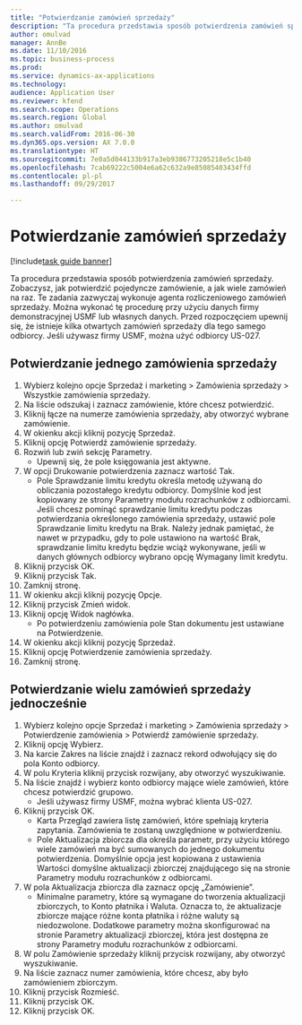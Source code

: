 ```yaml
--- 
title: "Potwierdzanie zamówień sprzedaży"
description: "Ta procedura przedstawia sposób potwierdzenia zamówień sprzedaży."
author: omulvad
manager: AnnBe
ms.date: 11/10/2016
ms.topic: business-process
ms.prod: 
ms.service: dynamics-ax-applications
ms.technology: 
audience: Application User
ms.reviewer: kfend
ms.search.scope: Operations
ms.search.region: Global
ms.author: omulvad
ms.search.validFrom: 2016-06-30
ms.dyn365.ops.version: AX 7.0.0
ms.translationtype: HT
ms.sourcegitcommit: 7e0a5d044133b917a3eb9386773205218e5c1b40
ms.openlocfilehash: 7cab69222c5004e6a62c632a9e85085403434ffd
ms.contentlocale: pl-pl
ms.lasthandoff: 09/29/2017

---
```

# <a name="confirm-sales-orders"></a>Potwierdzanie zamówień sprzedaży

[!include[task guide banner](../../includes/task-guide-banner.md)]

Ta procedura przedstawia sposób potwierdzenia zamówień sprzedaży. Zobaczysz, jak potwierdzić pojedyncze zamówienie, a jak wiele zamówień na raz. Te zadania zazwyczaj wykonuje agenta rozliczeniowego zamówień sprzedaży. Można wykonać tę procedurę przy użyciu danych firmy demonstracyjnej USMF lub własnych danych. Przed rozpoczęciem upewnij się, że istnieje kilka otwartych zamówień sprzedaży dla tego samego odbiorcy. Jeśli używasz firmy USMF, można użyć odbiorcy US-027.


## <a name="confirm-a-single-sales-order"></a>Potwierdzanie jednego zamówienia sprzedaży
1. Wybierz kolejno opcje Sprzedaż i marketing > Zamówienia sprzedaży > Wszystkie zamówienia sprzedaży.
2. Na liście odszukaj i zaznacz zamówienie, które chcesz potwierdzić.
3. Kliknij łącze na numerze zamówienia sprzedaży, aby otworzyć wybrane zamówienie.
4. W okienku akcji kliknij pozycję Sprzedaż.
5. Kliknij opcję Potwierdź zamówienie sprzedaży.
6. Rozwiń lub zwiń sekcję Parametry.
    * Upewnij się, że pole księgowania jest aktywne.  
7. W opcji Drukowanie potwierdzenia zaznacz wartość Tak.
    * Pole Sprawdzanie limitu kredytu określa metodę używaną do obliczania pozostałego kredytu odbiorcy. Domyślnie kod jest kopiowany ze strony Parametry modułu rozrachunków z odbiorcami. Jeśli chcesz pominąć sprawdzanie limitu kredytu podczas potwierdzania określonego zamówienia sprzedaży, ustawić pole Sprawdzanie limitu kredytu na Brak. Należy jednak pamiętać, że nawet w przypadku, gdy to pole ustawiono na wartość Brak, sprawdzanie limitu kredytu będzie wciąż wykonywane, jeśli w danych głównych odbiorcy wybrano opcję Wymagany limit kredytu.  
8. Kliknij przycisk OK.
9. Kliknij przycisk Tak.
10. Zamknij stronę.
11. W okienku akcji kliknij pozycję Opcje.
12. Kliknij przycisk Zmień widok.
13. Kliknij opcję Widok nagłówka.
    * Po potwierdzeniu zamówienia pole Stan dokumentu jest ustawiane na Potwierdzenie.  
14. W okienku akcji kliknij pozycję Sprzedaż.
15. Kliknij opcję Potwierdzenie zamówienia sprzedaży.
16. Zamknij stronę.

## <a name="confirm-multiple-sales-orders-at-once"></a>Potwierdzanie wielu zamówień sprzedaży jednocześnie
1. Wybierz kolejno opcje Sprzedaż i marketing > Zamówienia sprzedaży > Potwierdzenie zamówienia > Potwierdź zamówienie sprzedaży.
2. Kliknij opcję Wybierz.
3. Na karcie Zakres na liście znajdź i zaznacz rekord odwołujący się do pola Konto odbiorcy.
4. W polu Kryteria kliknij przycisk rozwijany, aby otworzyć wyszukiwanie.
5. Na liście znajdź i wybierz konto odbiorcy mające wiele zamówień, które chcesz potwierdzić grupowo.
    * Jeśli używasz firmy USMF, można wybrać klienta US-027.  
6. Kliknij przycisk OK.
    * Karta Przegląd zawiera listę zamówień, które spełniają kryteria zapytania. Zamówienia te zostaną uwzględnione w potwierdzeniu.  
    * Pole Aktualizacja zbiorcza dla określa parametr, przy użyciu którego wiele zamówień ma być sumowanych do jednego dokumentu potwierdzenia. Domyślnie opcja jest kopiowana z ustawienia Wartości domyślne aktualizacji zbiorczej znajdującego się na stronie Parametry modułu rozrachunków z odbiorcami.  
7. W pola Aktualizacja zbiorcza dla zaznacz opcję „Zamówienie”.
    * Minimalne parametry, które są wymagane do tworzenia aktualizacji zbiorczych, to Konto płatnika i Waluta. Oznacza to, że aktualizacje zbiorcze mające różne konta płatnika i różne waluty są niedozwolone. Dodatkowe parametry można skonfigurować na stronie Parametry aktualizacji zbiorczej, która jest dostępna ze strony Parametry modułu rozrachunków z odbiorcami.  
8. W polu Zamówienie sprzedaży kliknij przycisk rozwijany, aby otworzyć wyszukiwanie.
9. Na liście zaznacz numer zamówienia, które chcesz, aby było zamówieniem zbiorczym.
10. Kliknij przycisk Rozmieść.
11. Kliknij przycisk OK.
12. Kliknij przycisk OK.


